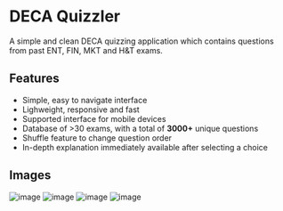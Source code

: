 # DECA Quizzler
A simple and clean DECA quizzing application which contains questions from past ENT, FIN, MKT and H&T exams. 

## Features
- Simple, easy to navigate interface
- Lighweight, responsive and fast
- Supported interface for mobile devices
- Database of >30 exams, with a total of **3000+** unique questions
- Shuffle feature to change question order
- In-depth explanation immediately available after selecting a choice

## Images
![image](https://github.com/user-attachments/assets/ba0979be-0b93-4cb5-8309-f6604efab3bd)
![image](https://github.com/user-attachments/assets/7e7f560d-4716-4f53-865f-af4cacec4636)
![image](https://github.com/user-attachments/assets/81b3eb0b-bb0b-4338-a5d5-8892a0696cd1)
![image](https://github.com/user-attachments/assets/43f65872-8504-4922-8813-3ba57fb95ea4)
